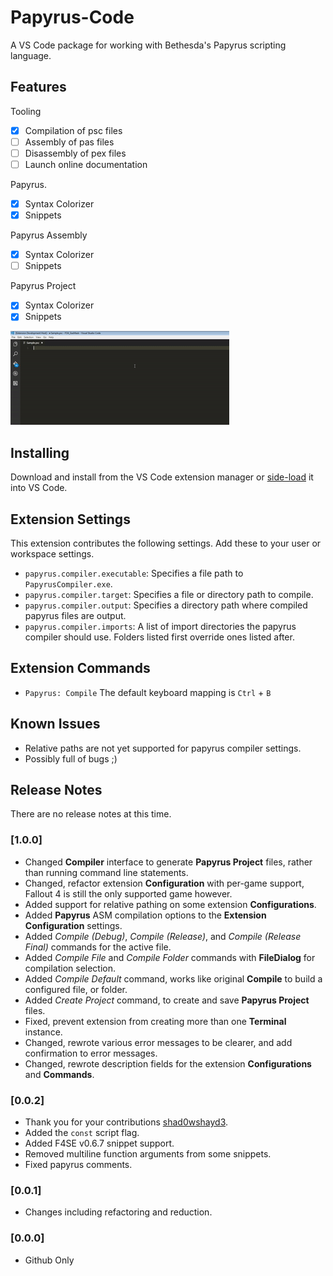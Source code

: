 # Papyrus-Code
A VS Code package for working with Bethesda's Papyrus scripting language.

## Features

Tooling
- [X] Compilation of psc files
- [ ] Assembly of pas files
- [ ] Disassembly of pex files
- [ ] Launch online documentation

Papyrus.
- [x] Syntax Colorizer
- [x] Snippets

Papyrus Assembly
- [x] Syntax Colorizer
- [ ] Snippets

Papyrus Project
- [x] Syntax Colorizer
- [x] Snippets

![](images/feature-1.gif)

## Installing
Download and install from the VS Code extension manager or [side-load](https://code.visualstudio.com/docs/extensions/yocode#_your-extensions-folder) it into VS Code.

## Extension Settings
This extension contributes the following settings. Add these to your user or workspace settings.
* `papyrus.compiler.executable`: Specifies a file path to `PapyrusCompiler.exe`.
* `papyrus.compiler.target`: Specifies a file or directory path to compile.
* `papyrus.compiler.output`: Specifies a directory path where compiled papyrus files are output.
* `papyrus.compiler.imports`: A list of import directories the papyrus compiler should use. Folders listed first override ones listed after.

## Extension Commands
* `Papyrus: Compile` The default keyboard mapping is `Ctrl` + `B`

## Known Issues
* Relative paths are not yet supported for papyrus compiler settings.
* Possibly full of bugs ;)

## Release Notes
There are no release notes at this time.

### [1.0.0]
* Changed **Compiler** interface to generate **Papyrus Project** files, rather than running command line statements.
* Changed, refactor extension **Configuration** with per-game support, Fallout 4 is still the only supported game however.
* Added support for relative pathing on some extension **Configurations**.
* Added **Papyrus** ASM compilation options to the **Extension Configuration** settings.
* Added *Compile (Debug)*, *Compile (Release)*, and *Compile (Release Final)* commands for the active file.
* Added *Compile File* and *Compile Folder* commands with **FileDialog** for compilation selection.
* Added *Compile Default* command, works like original **Compile** to build a configured file, or folder.
* Added *Create Project* command, to create and save **Papyrus Project** files.
* Fixed, prevent extension from creating more than one **Terminal** instance.
* Changed, rewrote various error messages to be clearer, and add confirmation to error messages.
* Changed, rewrote description fields for the extension **Configurations** and **Commands**.

### [0.0.2]
* Thank you for your contributions [shad0wshayd3](https://github.com/shad0wshayd3).
* Added the `const` script flag.
* Added F4SE v0.6.7 snippet support.
* Removed multiline function arguments from some snippets.
* Fixed papyrus comments.

### [0.0.1]
* Changes including refactoring and reduction.

### [0.0.0]
* Github Only
